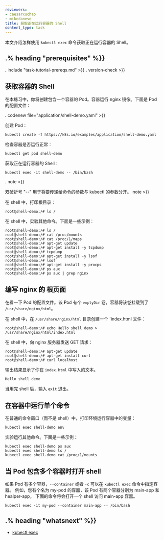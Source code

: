 ```yaml
---
reviewers:
- caesarxuchao
- mikedanese
title: 获取正在运行容器的 Shell
content_type: task
---
```


<!--
---
reviewers:
- caesarxuchao
- mikedanese
title: Get a Shell to a Running Container
content_type: task
---
-->

<!-- overview -->

<!--
This page shows how to use `kubectl exec` to get a shell to a
running Container.
-->

本文介绍怎样使用 `kubectl exec` 命令获取正在运行容器的 Shell。




## .% heading "prerequisites" %}}


. include "task-tutorial-prereqs.md" >}} . version-check >}}




<!-- steps -->

<!--
## Getting a shell to a Container
-->

## 获取容器的 Shell

<!--
In this exercise, you create a Pod that has one Container. The Container
runs the nginx image. Here is the configuration file for the Pod:
-->

在本练习中，你将创建包含一个容器的 Pod。容器运行 nginx 镜像。下面是 Pod 的配置文件：

. codenew file="application/shell-demo.yaml" >}}

<!--
Create the Pod:
-->

创建 Pod：

```shell
kubectl create -f https://k8s.io/examples/application/shell-demo.yaml
```

<!--
Verify that the Container is running:
-->

检查容器是否运行正常：

```shell
kubectl get pod shell-demo
```

<!--
Get a shell to the running Container:
-->

获取正在运行容器的 Shell：

```shell
kubectl exec -it shell-demo -- /bin/bash
```
. note >}}

<!--
The double dash symbol "--" is used to separate the arguments you want to pass to the command from the kubectl arguments.
-->
双破折号 "--" 用于将要传递给命令的参数与 kubectl 的参数分开。
note >}}

<!--
In your shell, list the root directory:
-->

在 shell 中，打印根目录：

```shell
root@shell-demo:/# ls /
```

<!--
In your shell, experiment with other commands. Here are
some examples:
-->

在 shell 中，实验其他命令。下面是一些示例：

```shell
root@shell-demo:/# ls /
root@shell-demo:/# cat /proc/mounts
root@shell-demo:/# cat /proc/1/maps
root@shell-demo:/# apt-get update
root@shell-demo:/# apt-get install -y tcpdump
root@shell-demo:/# tcpdump
root@shell-demo:/# apt-get install -y lsof
root@shell-demo:/# lsof
root@shell-demo:/# apt-get install -y procps
root@shell-demo:/# ps aux
root@shell-demo:/# ps aux | grep nginx
```

<!--
## Writing the root page for nginx
-->

## 编写 nginx 的 根页面

<!--
Look again at the configuration file for your Pod. The Pod
has an `emptyDir` volume, and the Container mounts the volume
at `/usr/share/nginx/html`.
-->

在看一下 Pod 的配置文件。该 Pod 有个 `emptyDir` 卷，容器将该卷挂载到了 `/usr/share/nginx/html`。

<!--
In your shell, create an `index.html` file in the `/usr/share/nginx/html`
directory:
-->

在 shell 中，在 `/usr/share/nginx/html` 目录创建一个 `index.html 文件：

```shell
root@shell-demo:/# echo Hello shell demo > /usr/share/nginx/html/index.html
```

<!--
In your shell, send a GET request to the nginx server:
-->

在 shell 中，向 nginx 服务器发送 GET 请求：

```shell
root@shell-demo:/# apt-get update
root@shell-demo:/# apt-get install curl
root@shell-demo:/# curl localhost
```

<!--
The output shows the text that you wrote to the `index.html` file:
-->

输出结果显示了你在 `index.html` 中写入的文本。

```shell
Hello shell demo
```

<!--
When you are finished with your shell, enter `exit`.
-->

当用完 shell 后，输入 `exit` 退出。

<!--
## Running individual commands in a Container
-->

## 在容器中运行单个命令

<!--
In an ordinary command window, not your shell, list the environment
variables in the running Container:
-->

在普通的命令窗口（而不是 shell）中，打印环境运行容器中的变量：

```shell
kubectl exec shell-demo env
```

<!--
Experiment running other commands. Here are some examples:
-->

实验运行其他命令。下面是一些示例：

```shell
kubectl exec shell-demo ps aux
kubectl exec shell-demo ls /
kubectl exec shell-demo cat /proc/1/mounts
```



<!-- discussion -->

<!--
## Opening a shell when a Pod has more than one Container
-->

## 当 Pod 包含多个容器时打开 shell

<!--
If a Pod has more than one Container, use `--container` or `-c` to
specify a Container in the `kubectl exec` command. For example,
suppose you have a Pod named my-pod, and the Pod has two containers
named main-app and helper-app. The following command would open a
shell to the main-app Container.
-->

如果 Pod 有多个容器，`--container` 或者 `-c` 可以在 `kubectl exec` 命令中指定容器。
例如，您有个名为 my-pod 的容器，该 Pod 有两个容器分别为 main-app 和 healper-app。
下面的命令将会打开一个 shell 访问 main-app 容器。

```shell
kubectl exec -it my-pod --container main-app -- /bin/bash
```




## .% heading "whatsnext" %}}


* [kubectl exec](/docs/reference/generated/kubectl/kubectl-commands/#exec)





